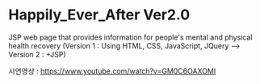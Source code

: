 # Happily_Ever_After Ver2.0
JSP web page that provides information for people's mental and physical health recovery
(Version 1 : Using HTML, CSS, JavaScript, JQuery --> Version 2 : +JSP)

시연영상 : https://www.youtube.com/watch?v=GM0C6OAXOMI
